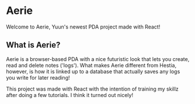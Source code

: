 # Aerie

Welcome to Aerie, Yuun's newest PDA project made with React!

## What is Aerie?

Aerie is a browser-based PDA with a nice futuristic look that lets you create, read and delete notes ('logs'). What makes Aerie different from Hestia, however, is how it is linked up to a database that actually saves any logs you write for later reading!  
 
This project was made with React with the intention of training my skillz after doing a few tutorials. I think it turned out nicely!
